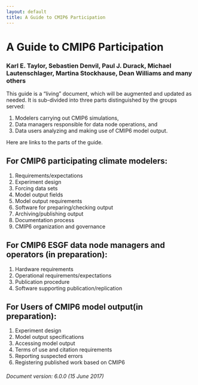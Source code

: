 ```yaml
---
layout: default
title: A Guide to CMIP6 Participation
---
```


# A Guide to CMIP6 Participation
### Karl E. Taylor, Sebastien Denvil, Paul J. Durack, Michael Lautenschlager, Martina Stockhause, Dean Williams and many others

This guide is a “living” document, which will be augmented and updated as needed. It is sub-divided into three parts distinguished by the groups served:

1. Modelers carrying out CMIP6 simulations,
2. Data managers responsible for data node operations, and
3. Data users analyzing and making use of CMIP6 model output.

Here are links to the parts of the guide.

## For CMIP6 participating climate modelers:

1. Requirements/expectations
2. Experiment design
3. Forcing data sets
4. Model output fields
5. Model output requirements
6. Software for preparing/checking output
7. Archiving/publishing output
8. Documentation process
9. CMIP6 organization and governance

## For CMIP6 ESGF data node managers and operators (in preparation):

1. Hardware requirements
2. Operational requirements/expectations
3. Publication procedure
4. Software supporting publication/replication

## For Users of CMIP6 model output(in preparation):

1. Experiment design
2. Model output specifications
3. Accessing model output
4. Terms of use and citation requirements
5. Reporting suspected errors
6. Registering published work based on CMIP6


 ###### Document version: 6.0.0 (15 June 2017)